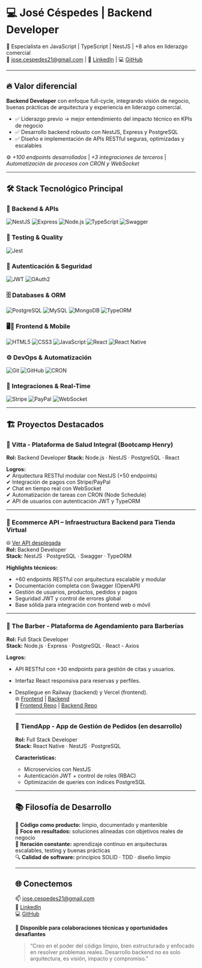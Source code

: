 # 💻 José Céspedes | Backend Developer
🚀 Especialista en JavaScript | TypeScript | NestJS | +8 años en liderazgo comercial  
📧 jose.cespedes21@gmail.com | 🔗 [LinkedIn](https://www.linkedin.com/in/ing-jose-cespedes/) | 💻 [GitHub](https://github.com/jocesman)
   
  ---
  
  ## 🔥 Valor diferencial
  
  **Backend Developer** con enfoque full-cycle, integrando visión de negocio, buenas prácticas de arquitectura y experiencia en liderazgo comercial.
  
  - ✅ Liderazgo previo → mejor entendimiento del impacto técnico en KPIs de negocio  
  - ✅ Desarrollo backend robusto con NestJS, Express y PostgreSQL  
  - ✅ Diseño e implementación de APIs RESTful seguras, optimizadas y escalables  
  
  ⚙️ *+100 endpoints desarrollados* | *+3 integraciones de terceros* | *Automatización de procesos con CRON y WebSocket*
  
  ---
  
  ## 🛠 Stack Tecnológico Principal
  
  ### 🧠 Backend & APIs  
  ![NestJS](https://img.shields.io/badge/NestJS-E0234E?style=for-the-badge&logo=nestjs&logoColor=white)
  ![Express](https://img.shields.io/badge/Express.js-000000?style=for-the-badge&logo=express&logoColor=white)
  ![Node.js](https://img.shields.io/badge/Node.js-339933?style=for-the-badge&logo=node.js&logoColor=white)
  ![TypeScript](https://img.shields.io/badge/TypeScript-007ACC?style=for-the-badge&logo=typescript&logoColor=white)
  ![Swagger](https://img.shields.io/badge/Swagger-85EA2D?style=for-the-badge&logo=swagger&logoColor=black)
  
  ### 🧪 Testing & Quality  
  ![Jest](https://img.shields.io/badge/Jest-C21325?style=for-the-badge&logo=jest&logoColor=white)
  
  ### 🔐 Autenticación & Seguridad  
  ![JWT](https://img.shields.io/badge/JWT-000000?style=for-the-badge&logo=jsonwebtokens&logoColor=white)
  ![OAuth2](https://img.shields.io/badge/OAuth2-3c5c9a?style=for-the-badge&logo=oauth&logoColor=white)
  
  ### 🗄️ Databases & ORM  
  <div align="left">
    <img src="https://img.shields.io/badge/PostgreSQL-4169E1?style=for-the-badge&logo=postgresql&logoColor=white" alt="PostgreSQL"/>
    <img src="https://img.shields.io/badge/MySQL-4479A1?style=for-the-badge&logo=mysql&logoColor=white" alt="MySQL"/>
    <img src="https://img.shields.io/badge/MongoDB-47A248?style=for-the-badge&logo=mongodb&logoColor=white" alt="MongoDB"/>
    <img src="https://img.shields.io/badge/TypeORM-FA7343?style=for-the-badge&logo=typeorm&logoColor=white" alt="TypeORM"/>
  </div>
  
  ### 🖥️📱 Frontend & Mobile
  <div align="left">
    <img src="https://img.shields.io/badge/HTML5-E34F26?style=for-the-badge&logo=html5&logoColor=white" alt="HTML5"/>
    <img src="https://img.shields.io/badge/CSS3-1572B6?style=for-the-badge&logo=css3&logoColor=white" alt="CSS3"/>
    <img src="https://img.shields.io/badge/JavaScript-F7DF1E?style=for-the-badge&logo=javascript&logoColor=black" alt="JavaScript"/>
    <img src="https://img.shields.io/badge/React-61DAFB?style=for-the-badge&logo=react&logoColor=white" alt="React"/>
    <img src="https://img.shields.io/badge/React_Native-61DAFB?style=for-the-badge&logo=react&logoColor=white" alt="React Native"/>
  </div>
  
  ### ⚙️ DevOps & Automatización  
  ![Git](https://img.shields.io/badge/Git-F05032?style=for-the-badge&logo=git&logoColor=white)
  ![GitHub](https://img.shields.io/badge/GitHub-181717?style=for-the-badge&logo=github&logoColor=white)
  ![CRON](https://img.shields.io/badge/CRON-000000?style=for-the-badge&logo=clockify&logoColor=white)
  
  ### 🔌 Integraciones & Real-Time  
  ![Stripe](https://img.shields.io/badge/Stripe-008CDD?style=for-the-badge&logo=stripe&logoColor=white)
  ![PayPal](https://img.shields.io/badge/PayPal-00457C?style=for-the-badge&logo=paypal&logoColor=white)
  ![WebSocket](https://img.shields.io/badge/WebSocket-000000?style=for-the-badge&logo=websocket&logoColor=white)
  
  ---
  
  ## 🏗 Proyectos Destacados
  
  ### 🔹 Vitta - Plataforma de Salud Integral (Bootcamp Henry)  
  **Rol:** Backend Developer
  **Stack:** Node.js · NestJS · PostgreSQL · React  
  
  **Logros:**  
  ✔ Arquitectura RESTful modular con NestJS (+50 endpoints)  
  ✔ Integración de pagos con Stripe/PayPal  
  ✔ Chat en tiempo real con WebSocket  
  ✔ Automatización de tareas con CRON (Node Schedule)  
  ✔ API de usuarios con autenticación JWT y TypeORM  
  
  ---
  
  ### 🔹 Ecommerce API – Infraestructura Backend para Tienda Virtual  
  🌐 [Ver API desplegada](https://ecommerce-z8q4.onrender.com/api)  
  **Rol:** Backend Developer  
  **Stack:** NestJS · PostgreSQL · Swagger · TypeORM  
  
  **Highlights técnicos:**  
  - +60 endpoints RESTful con arquitectura escalable y modular  
  - Documentación completa con Swagger (OpenAPI)  
  - Gestión de usuarios, productos, pedidos y pagos  
  - Seguridad JWT y control de errores global  
  - Base sólida para integración con frontend web o móvil
    
  ---
### 🔹 The Barber - Plataforma de Agendamiento para Barberías
**Rol:** Full Stack Developer  
**Stack:** Node.js · Express · PostgreSQL · React - Axios 

**Logros:**  
- API RESTful con +30 endpoints para gestión de citas y usuarios.  
- Interfaz React responsiva para reservas y perfiles.  
- Despliegue en Railway (backend) y Vercel (frontend).  
🌐 [Frontend](https://thebarberlab.vercel.app/) | [Backend](https://thebarber-production.up.railway.app)  
📂 [Frontend Repo](https://github.com/jocesman/theBarberFront) | [Backend Repo](https://github.com/jocesman/theBarberBack)

  ---
  
  ### 🔹 TiendApp - App de Gestión de Pedidos (en desarrollo)  
  **Rol:** Full Stack Developer  
  **Stack:** React Native · NestJS · PostgreSQL  
  
  **Características:**  
  - Microservicios con NestJS  
  - Autenticación JWT + control de roles (RBAC)  
  - Optimización de queries con índices PostgreSQL  
  
  ---
  
  ## 📚 Filosofía de Desarrollo
  
  🧠 **Código como producto:** limpio, documentado y mantenible  
  🎯 **Foco en resultados:** soluciones alineadas con objetivos reales de negocio  
  🔁 **Iteración constante:** aprendizaje continuo en arquitecturas escalables, testing y buenas prácticas  
  🔍 **Calidad de software:** principios SOLID · TDD · diseño limpio
  
  ---
  
  ## 🌐 Conectemos
  
  📫 jose.cespedes21@gmail.com  
  💼 [LinkedIn](https://www.linkedin.com/in/ing-jose-cespedes/)  
  💻 [GitHub](https://github.com/jocesman)
  
  📱 **Disponible para colaboraciones técnicas y oportunidades desafiantes**
  
  > “Creo en el poder del código limpio, bien estructurado y enfocado en resolver problemas reales. Desarrollo backend no es solo arquitectura, es visión, impacto y compromiso.”
  > 
